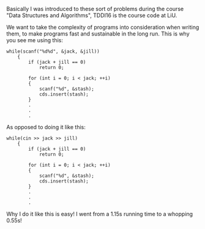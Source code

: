 Basically I was introduced to these sort of problems during the course "Data Structures and Algorithms", TDDI16 is the course code at LiU.

We want to take the complexity of programs into consideration when writing them, to make programs fast and sustainable in the long run.
This is why you see me using this:
```
while(scanf("%d%d", &jack, &jill))                
    {
        if (jack + jill == 0)
            return 0;

        for (int i = 0; i < jack; ++i)
        {
            scanf("%d", &stash);
            cds.insert(stash);
        }
        .
        .
        .
```
As opposed to doing it like this:
```
while(cin >> jack >> jill)
    {
        if (jack + jill == 0)
            return 0;

        for (int i = 0; i < jack; ++i)
        {
            scanf("%d", &stash);
            cds.insert(stash);
        }
        .
        .
        .
```

Why I do it like this is easy! I went from a 1.15s running time to a whopping 0.55s!
